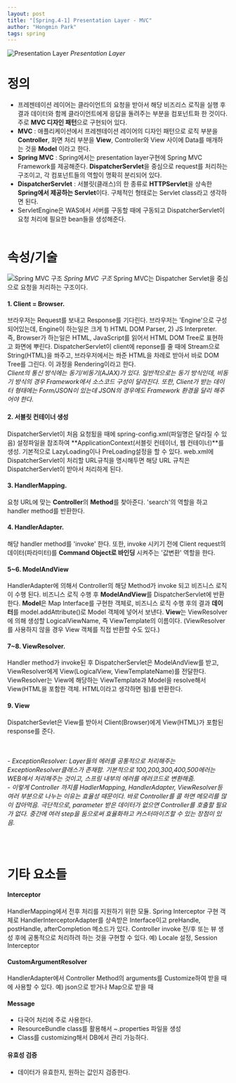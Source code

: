 ```yaml
---
layout: post
title: "[Spring.4-1] Presentation Layer - MVC"
author: "Hongmin Park"
tags: spring
---
```


![Presentation Layer](https://mail.google.com/mail/u/0?ui=2&ik=e26376f5e4&attid=0.10&permmsgid=msg-f:1636654941270037225&th=16b690ff6a49d2e9&view=fimg&sz=s0-l75-ft&attbid=ANGjdJ9aPQjH-7x33U0FFzOLTtF6K7Dbpao_L-OzSST9OMdvfKXHOWHNpPeKiQ0bxG6CU8VYLGJmFtp0va8ar4yaaQiMcG5nlEV8uhT9jaIFwdS2T7c9CyqXsw9r7qg&disp=emb "Presentation Layer")
_Presentation Layer_

# 정의
- 프레젠테이션 레이어는 클라이언트의 요청을 받아서 해당 비즈리스 로직을 실행 후 결과 데이터와 함께 클라이언트에게 응답을 돌려주는 부분을 컴포넌트화 한 것이다. 주로 **MVC 디자인 패턴**으로 구현되어 있다.
- **MVC** : 애플리케이션에서 프레젠테이션 레이어의 디자인 패턴으로 로직 부분을 **Controller**, 화면 처리 부분을 **View**, Controller와 View 사이에 Data를 매개하는 것을 **Model** 이라고 한다.
- **Spring MVC** : Spring에서는 presentation layer구현에 Spring MVC Framework를 제공해준다. **DispatcherServlet**을 중심으로 request를 처리하는 구조이고, 각 컴포넌트들의 역할이 명확히 분리되어 있다.
- **DispatcherServlet** : 서블릿(클래스)의 한 종류로 **HTTPServlet**을 상속한 **Spring에서 제공하는 Servlet**이다. 구체적인 형태로는 Servlet class라고 생각하면 된다.
- ServletEngine은 WAS에서 서버를 구동할 때에 구동되고 DispatcherServlet이 요청 처리에 필요한 bean들을 생성해준다.
<br><br>

# 속성/기술
![Spring MVC 구조](https://mail.google.com/mail/u/0?ui=2&ik=e26376f5e4&attid=0.11&permmsgid=msg-f:1636654941270037225&th=16b690ff6a49d2e9&view=fimg&sz=s0-l75-ft&attbid=ANGjdJ9NUP8JyIIwm6rKdXupby-6e8BPzgmyxaV7fRYdRDOPYPiRtT52uXHYSdOEqTLY9FoxPwO76GCmXjxiREU-6UmWgyJIMugooBHqv5-G4wCrz17by9ZJ1D6E2fg&disp=emb "Spring MVC 구조")
_Spring MVC 구조_
Spring MVC는 Dispatcher Servlet을 중심으로 요청을 처리하는 구조이다.

#### 1. Client = Browser.

브라우저는 Request를 보내고 Response를 기다린다. 브라우저는 'Engine'으로 구성되어있는데, Engine이 하는일은 크게 1) HTML DOM Parser, 2) JS Interpreter. <br>
즉, Browser가 하는일은 HTML, JavaScript를 읽어서 HTML DOM Tree로 표현하고 화면에 뿌린다. DispatcherServlet이 client에 reponse를 줄 때에 Stream으로 String(HTML)을 쏴주고, 브라우저에서는 쏴준 HTML을 차례로 받아서 바로 DOM Tree를 그린다. 
이 과정을 Rendering이라고 한다.
<br>
*Client의 통신 방식에는 동기/비동기(AJAX)가 있다. 일반적으로는 동기 방식인데, 비동기 방식의 경우 Framework에서 소스코드 구성이 달라진다. 또한, Client가 받는 데이터 형태에는 Form/JSON이 있는데 JSON의 경우에도 Framework 환경을 달리 해주어야 한다.*

#### 2. 서블릿 컨테이너 생성

DispatcherServlet이 처음 요청됬을 때에 spring-config.xml(파일명은 달라질 수 있음) 설정파일을 참조하여 **ApplicationContext(서블릿 컨테이너, 웹 컨테이너)**를 생성. 
기본적으로 LazyLoading이나 PreLoading설정을 할 수 있다. 
web.xml에 DispatcherServlet이 처리할 URL규칙을 명시해두면 해당 URL 규칙은 DispatcherServlet이 받아서 처리하게 된다.

#### 3. HandlerMapping.

요청 URL에 맞는 **Controller**의 **Method**를 찾아준다. 'search'의 역할을 하고 handler method를 반환한다.

#### 4. HandlerAdapter.

해당 handler method를 'invoke' 한다. 또한, invoke 시키기 전에 Client request의 데이터(파라미터)를 **Command Object로 바인딩** 시켜주는 '값변환' 역할을 한다.

#### 5~6. ModelAndView
HandlerAdapter에 의해서 Controller의 해당 Method가 invoke 되고 비즈니스 로직이 수행 된다.
비즈니스 로직 수행 후 **ModelAndView**를 DispatcherServlet에 반환한다.
**Model**은 Map Interface를 구현한 객체로, 비즈니스 로직 수행 후의 결과 **데이터**를 model.addAttribute()로 Model 객체에 넣어서 보낸다.
**View**는 ViewResolver에 의해 생성할 LogicalViewName, 즉 ViewTemplate의 이름이다. (ViewResolver를 사용하지 않을 경우 View 객체를 직접 반환할 수도 있다.)

#### 7~8. ViewResolver.

Handler method가 invoke된 후 DispatcherServlet은 ModelAndView를 받고, ViewResolver에게 View(LogicalView, ViewTemplateName)를 전달한다.
ViewResolver는 View에 해당하는 ViewTemplate과 Model을 resolve해서 View(HTML을 포함한 객체. HTML이라고 생각하면 됨)를 반환한다. 

#### 9. View
DispatcherSevlet은 View를 받아서 Client(Browser)에게 View(HTML)가 포함된 response를 준다. 
 
<br><br>
*- ExceptionResolver: Layer들의 에러를 공통적으로 처리해주는 ExceptionResolver클래스가 존재함.
 기본적으로 100,200,300,400,500에러는 WEB에서 처리해주는 것이고, 스프링 내부의 에러를 에러코드로 변환해줌.*
<br>
*- 이렇게 Controller 까지를 HadlerMapping, HandlerAdapter, ViewResolver등 여러 부분으로 나누는 이유는 효율성 때문이다. 바로 Controller를 콜 하면 메모리를 많이 잡아먹음. 극단적으로, parameter 받은 데이터가 없으면 Controller를 호출할 필요가 없다. 중간에 여러 step을 둠으로써 효율화하고 커스터마이즈할 수 있는 장점이 있음.*

<br><br>

# 기타 요소들
#### Interceptor

HandlerMapping에서 전후 처리를 지원하기 위한 모듈. 
Spring Interceptor 구현 객체로 HandlerInterceptorAdapter를 상속받은 Interface이고 preHandle, postHandle, afterCompletion 메소드가 있다. 
Controller invoke 전/후 또는 뷰 생성 후에 공통적으로 처리하려 하는 것을 구현할 수 있다.
예) Locale 설정, Session Interceptor

#### CustomArgumentResolver

HandlerAdapter에서 Controller Method의 arguments를 Customize하여 받을 때에 사용할 수 있다. 
예) json으로 받거나 Map으로 받을 때

#### Message

- 다국어 처리에 주로 사용한다.
- ResourceBundle class를 활용해서 ~.properties 파일을 생성
- Class를 customizing해서 DB에서 관리 가능하다.

#### 유효성 검증

- 데이터가 유효한지, 원하는 값인지 검증한다.

